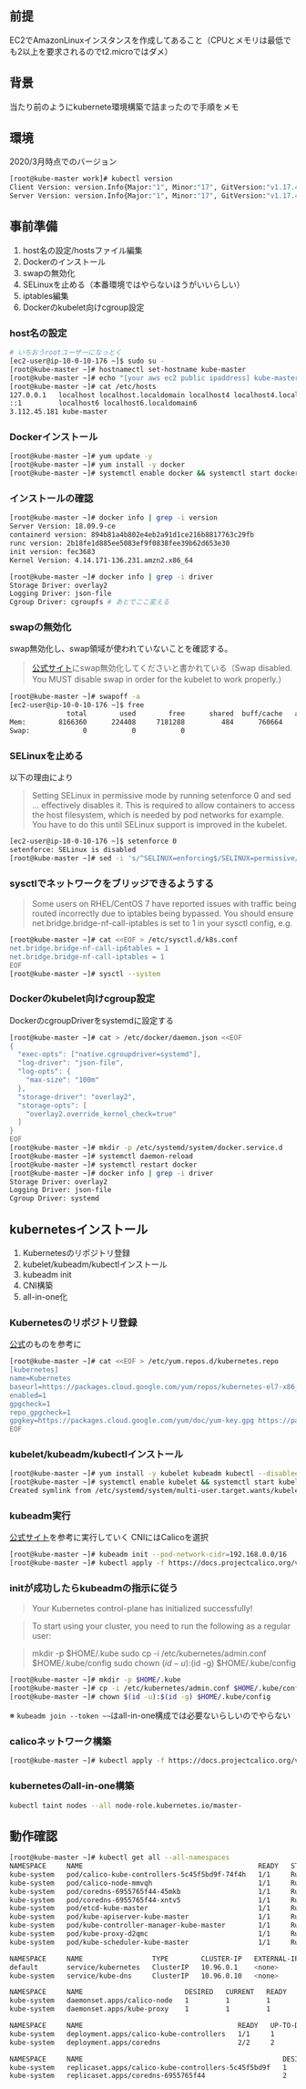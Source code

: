 ## 前提
EC2でAmazonLinuxインスタンスを作成してあること（CPUとメモリは最低でも2以上を要求されるのでt2.microではダメ）

## 背景
当たり前のようにkubernete環境構築で詰まったので手順をメモ

## 環境

2020/3月時点でのバージョン

```bash
[root@kube-master work]# kubectl version
Client Version: version.Info{Major:"1", Minor:"17", GitVersion:"v1.17.4", GitCommit:"8d8aa39598534325ad77120c120a22b3a990b5ea", GitTreeState:"clean", BuildDate:"2020-03-12T21:03:42Z", GoVersion:"go1.13.8", Compiler:"gc", Platform:"linux/amd64"}
Server Version: version.Info{Major:"1", Minor:"17", GitVersion:"v1.17.4", GitCommit:"8d8aa39598534325ad77120c120a22b3a990b5ea", GitTreeState:"clean", BuildDate:"2020-03-12T20:55:23Z", GoVersion:"go1.13.8", Compiler:"gc", Platform:"linux/amd64"}
```

## 事前準備
1. host名の設定/hostsファイル編集
2. Dockerのインストール
3. swapの無効化
4. SELinuxを止める（本番環境ではやらないほうがいいらしい）
5. iptables編集
6. Dockerのkubelet向けcgroup設定

### host名の設定

```bash
# いちおうrootユーザーになっとく
[ec2-user@ip-10-0-10-176 ~]$ sudo su -
[root@kube-master ~]# hostnamectl set-hostname kube-master
[root@kube-master ~]# echo "[your aws ec2 public ipaddress] kube-master" >> /etc/hosts
[root@kube-master ~]# cat /etc/hosts
127.0.0.1   localhost localhost.localdomain localhost4 localhost4.localdomain4
::1         localhost6 localhost6.localdomain6
3.112.45.181 kube-master
```
### Dockerインストール
```bash
[root@kube-master ~]# yum update -y
[root@kube-master ~]# yum install -y docker
[root@kube-master ~]# systemctl enable docker && systemctl start docker
```
### インストールの確認
```bash
[root@kube-master ~]# docker info | grep -i version
Server Version: 18.09.9-ce
containerd version: 894b81a4b802e4eb2a91d1ce216b8817763c29fb
runc version: 2b18fe1d885ee5083ef9f0838fee39b62d653e30
init version: fec3683
Kernel Version: 4.14.171-136.231.amzn2.x86_64

[root@kube-master ~]# docker info | grep -i driver
Storage Driver: overlay2
Logging Driver: json-file
Cgroup Driver: cgroupfs # あとでここ変える
```

### swapの無効化

swap無効化し、swap領域が使われていないことを確認する。
> [公式サイト](https://kubernetes.io/docs/setup/production-environment/tools/kubeadm/install-kubeadm/#before-you-begin)にswap無効化してくださいと書かれている（Swap disabled. You MUST disable swap in order for the kubelet to work properly.）

```bash
[root@kube-master ~]# swapoff -a
[ec2-user@ip-10-0-10-176 ~]$ free
              total        used        free      shared  buff/cache   available
Mem:        8166360      224408     7181288         484      760664     7695804
Swap:             0           0           0
```

### SELinuxを止める

以下の理由により
> Setting SELinux in permissive mode by running setenforce 0 and sed ... effectively disables it. This is required to allow containers to access the host filesystem, which is needed by pod networks for example. You have to do this until SELinux support is improved in the kubelet.

```bash
[ec2-user@ip-10-0-10-176 ~]$ setenforce 0
setenforce: SELinux is disabled
[root@kube-master ~]# sed -i 's/^SELINUX=enforcing$/SELINUX=permissive/' /etc/selinux/config
```

### sysctlでネットワークをブリッジできるようする

> Some users on RHEL/CentOS 7 have reported issues with traffic being routed incorrectly due to iptables being bypassed. You should ensure net.bridge.bridge-nf-call-iptables is set to 1 in your sysctl config, e.g.

```bash
[root@kube-master ~]# cat <<EOF > /etc/sysctl.d/k8s.conf
net.bridge.bridge-nf-call-ip6tables = 1
net.bridge.bridge-nf-call-iptables = 1
EOF
[root@kube-master ~]# sysctl --system
```

### Dockerのkubelet向けcgroup設定

DockerのcgroupDriverをsystemdに設定する

```bash
[root@kube-master ~]# cat > /etc/docker/daemon.json <<EOF
{
  "exec-opts": ["native.cgroupdriver=systemd"],
  "log-driver": "json-file",
  "log-opts": {
    "max-size": "100m"
  },
  "storage-driver": "overlay2",
  "storage-opts": [
    "overlay2.override_kernel_check=true"
  ]
}
EOF
[root@kube-master ~]# mkdir -p /etc/systemd/system/docker.service.d
[root@kube-master ~]# systemctl daemon-reload
[root@kube-master ~]# systemctl restart docker
[root@kube-master ~]# docker info | grep -i driver
Storage Driver: overlay2
Logging Driver: json-file
Cgroup Driver: systemd
```

## kubernetesインストール
1. Kubernetesのリポジトリ登録
2. kubelet/kubeadm/kubectlインストール
3. kubeadm init
4. CNI構築
5. all-in-one化


### Kubernetesのリポジトリ登録

[公式](https://kubernetes.io/ja/docs/setup/production-environment/tools/kubeadm/install-kubeadm/)のものを参考に

```bash
[root@kube-master ~]# cat <<EOF > /etc/yum.repos.d/kubernetes.repo
[kubernetes]
name=Kubernetes
baseurl=https://packages.cloud.google.com/yum/repos/kubernetes-el7-x86_64
enabled=1
gpgcheck=1
repo_gpgcheck=1
gpgkey=https://packages.cloud.google.com/yum/doc/yum-key.gpg https://packages.cloud.google.com/yum/doc/rpm-package-key.gpg
EOF
```

### kubelet/kubeadm/kubectlインストール

```bash
[root@kube-master ~]# yum install -y kubelet kubeadm kubectl --disableexcludes=kubernetes
[root@kube-master ~]# systemctl enable kubelet && systemctl start kubelet
Created symlink from /etc/systemd/system/multi-user.target.wants/kubelet.service to /usr/lib/systemd/system/kubelet.service.
```

### kubeadm実行

[公式サイト](https://kubernetes.io/ja/docs/setup/production-environment/tools/kubeadm/create-cluster-kubeadm/)を参考に実行していく
CNIにはCalicoを選択

```bash
[root@kube-master ~]# kubeadm init --pod-network-cidr=192.168.0.0/16
[root@kube-master ~]# kubectl apply -f https://docs.projectcalico.org/v3.8/manifests/calico.yaml
```

### initが成功したらkubeadmの指示に従う

>Your Kubernetes control-plane has initialized successfully!

>To start using your cluster, you need to run the following as a regular user:

>  mkdir -p $HOME/.kube
  sudo cp -i /etc/kubernetes/admin.conf $HOME/.kube/config
  sudo chown $(id -u):$(id -g) $HOME/.kube/config

```bash
[root@kube-master ~]# mkdir -p $HOME/.kube
[root@kube-master ~]# cp -i /etc/kubernetes/admin.conf $HOME/.kube/config
[root@kube-master ~]# chown $(id -u):$(id -g) $HOME/.kube/config
```
※ `kubeadm join --token ~~`はall-in-one構成では必要ないらしいのでやらない

### calicoネットワーク構築

```bash
[root@kube-master ~]# kubectl apply -f https://docs.projectcalico.org/v3.8/manifests/calico.yaml
```

### kubernetesのall-in-one構築

```bash
kubectl taint nodes --all node-role.kubernetes.io/master-
```

## 動作確認
```bash
[root@kube-master ~]# kubectl get all --all-namespaces
NAMESPACE     NAME                                           READY   STATUS    RESTARTS   AGE
kube-system   pod/calico-kube-controllers-5c45f5bd9f-74f4h   1/1     Running   0          4m32s
kube-system   pod/calico-node-mmvqh                          1/1     Running   0          4m33s
kube-system   pod/coredns-6955765f44-45mkb                   1/1     Running   0          16m
kube-system   pod/coredns-6955765f44-xntv5                   1/1     Running   0          16m
kube-system   pod/etcd-kube-master                           1/1     Running   0          16m
kube-system   pod/kube-apiserver-kube-master                 1/1     Running   0          16m
kube-system   pod/kube-controller-manager-kube-master        1/1     Running   0          16m
kube-system   pod/kube-proxy-d2qmc                           1/1     Running   0          16m
kube-system   pod/kube-scheduler-kube-master                 1/1     Running   0          16m

NAMESPACE     NAME                 TYPE        CLUSTER-IP   EXTERNAL-IP   PORT(S)                  AGE
default       service/kubernetes   ClusterIP   10.96.0.1    <none>        443/TCP                  16m
kube-system   service/kube-dns     ClusterIP   10.96.0.10   <none>        53/UDP,53/TCP,9153/TCP   16m

NAMESPACE     NAME                         DESIRED   CURRENT   READY   UP-TO-DATE   AVAILABLE   NODE SELECTOR                 AGE
kube-system   daemonset.apps/calico-node   1         1         1       1            1           beta.kubernetes.io/os=linux   4m34s
kube-system   daemonset.apps/kube-proxy    1         1         1       1            1           beta.kubernetes.io/os=linux   16m

NAMESPACE     NAME                                      READY   UP-TO-DATE   AVAILABLE   AGE
kube-system   deployment.apps/calico-kube-controllers   1/1     1            1           4m34s
kube-system   deployment.apps/coredns                   2/2     2            2           16m

NAMESPACE     NAME                                                 DESIRED   CURRENT   READY   AGE
kube-system   replicaset.apps/calico-kube-controllers-5c45f5bd9f   1         1         1       4m34s
kube-system   replicaset.apps/coredns-6955765f44                   2         2         2       16m
```

